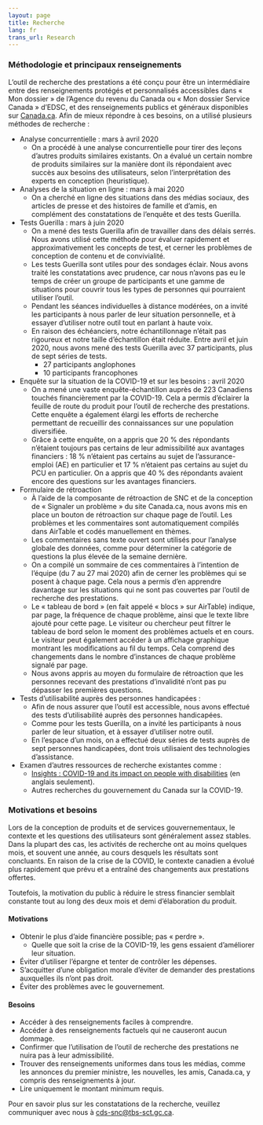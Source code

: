 ```yaml
---
layout: page
title: Recherche
lang: fr
trans_url: Research
---
```

### Méthodologie et principaux renseignements

L’outil de recherche des prestations a été conçu pour être un intermédiaire entre des renseignements protégés et personnalisés accessibles dans « Mon dossier » de l’Agence du revenu du Canada ou « Mon dossier Service Canada » d’EDSC, et des renseignements publics et généraux disponibles sur [Canada.ca](https://www.canada.ca/home.html). Afin de mieux répondre à ces besoins, on a utilisé plusieurs méthodes de recherche :

* Analyse concurrentielle : mars à avril 2020
  * On a procédé à une analyse concurrentielle pour tirer des leçons d’autres produits similaires existants. On a évalué un certain nombre de produits similaires sur la manière dont ils répondaient avec succès aux besoins des utilisateurs, selon l’interprétation des experts en conception (heuristique).
* Analyses de la situation en ligne : mars à mai 2020
  * On a cherché en ligne des situations dans des médias sociaux, des articles de presse et des histoires de famille et d’amis, en complément des constatations de l’enquête et des tests Guerilla.
* Tests Guerilla : mars à juin 2020
  * On a mené des tests Guerilla afin de travailler dans des délais serrés. Nous avons utilisé cette méthode pour évaluer rapidement et approximativement les concepts de test, et cerner les problèmes de conception de contenu et de convivialité.
  * Les tests Guerilla sont utiles pour des sondages éclair. Nous avons traité les constatations avec prudence, car nous n’avons pas eu le temps de créer un groupe de participants et une gamme de situations pour couvrir tous les types de personnes qui pourraient utiliser l’outil.
  * Pendant les séances individuelles à distance modérées, on a invité les participants à nous parler de leur situation personnelle, et à essayer d’utiliser notre outil tout en parlant à haute voix.
  * En raison des échéanciers, notre échantillonnage n’était pas rigoureux et notre taille d’échantillon était réduite. Entre avril et juin 2020, nous avons mené des tests Guerilla avec 37 participants, plus de sept séries de tests.
    * 27 participants anglophones
    * 10 participants francophones
* Enquête sur la situation de la COVID-19 et sur les besoins : avril 2020
  * On a mené une vaste enquête-échantillon auprès de 223 Canadiens touchés financièrement par la COVID-19. Cela a permis d’éclairer la feuille de route du produit pour l’outil de recherche des prestations. Cette enquête a également élargi les efforts de recherche permettant de recueillir des connaissances sur une population diversifiée.
  * Grâce à cette enquête, on a appris que 20 % des répondants n’étaient toujours pas certains de leur admissibilité aux avantages financiers : 18 % n’étaient pas certains au sujet de l’assurance-emploi (AE) en particulier et 17 % n’étaient pas certains au sujet du PCU en particulier. On a appris que 40 % des répondants avaient encore des questions sur les avantages financiers.
* Formulaire de rétroaction
  * À l’aide de la composante de rétroaction de SNC et de la conception de « Signaler un problème » du site Canada.ca, nous avons mis en place un bouton de rétroaction sur chaque page de l’outil. Les problèmes et les commentaires sont automatiquement compilés dans AirTable et codés manuellement en thèmes.
  * Les commentaires sans texte ouvert sont utilisés pour l’analyse globale des données, comme pour déterminer la catégorie de questions la plus élevée de la semaine dernière.
  * On a compilé un sommaire de ces commentaires à l’intention de l’équipe (du 7 au 27 mai 2020) afin de cerner les problèmes qui se posent à chaque page. Cela nous a permis d’en apprendre davantage sur les situations qui ne sont pas couvertes par l’outil de recherche des prestations.
  * Le « tableau de bord » (en fait appelé « blocs » sur AirTable) indique, par page, la fréquence de chaque problème, ainsi que le texte libre ajouté pour cette page. Le visiteur ou chercheur peut filtrer le tableau de bord selon le moment des problèmes actuels et en cours. Le visiteur peut également accéder à un affichage graphique montrant les modifications au fil du temps. Cela comprend des changements dans le nombre d’instances de chaque problème signalé par page.
  * Nous avons appris au moyen du formulaire de rétroaction que les personnes recevant des prestations d’invalidité n’ont pas pu dépasser les premières questions.
* Tests d’utilisabilité auprès des personnes handicapées :
  * Afin de nous assurer que l’outil est accessible, nous avons effectué des tests d’utilisabilité auprès des personnes handicapées.
  * Comme pour les tests Guerilla, on a invité les participants à nous parler de leur situation, et à essayer d’utiliser notre outil.
  * En l’espace d’un mois, on a effectué deux séries de tests auprès de sept personnes handicapées, dont trois utilisaient des technologies d’assistance.
* Examen d’autres ressources de recherche existantes comme :
  * [Insights : COVID-19 and its impact on people with disabilities](https://www.makeitfable.com/insights/covid-19/) (en anglais seulement).
  * Autres recherches du gouvernement du Canada sur la COVID-19.

### Motivations et besoins

Lors de la conception de produits et de services gouvernementaux, le contexte et les questions des utilisateurs sont généralement assez stables. Dans la plupart des cas, les activités de recherche ont au moins quelques mois, et souvent une année, au cours desquels les résultats sont concluants. En raison de la crise de la COVID, le contexte canadien a évolué plus rapidement que prévu et a entraîné des changements aux prestations offertes.

Toutefois, la motivation du public à réduire le stress financier semblait constante tout au long des deux mois et demi d’élaboration du produit.

#### Motivations

* Obtenir le plus d’aide financière possible; pas « perdre ».
  * Quelle que soit la crise de la COVID-19, les gens essaient d’améliorer leur situation.
* Éviter d’utiliser l’épargne et tenter de contrôler les dépenses.
* S’acquitter d’une obligation morale d’éviter de demander des prestations auxquelles ils n’ont pas droit.
* Éviter des problèmes avec le gouvernement.

#### Besoins

* Accéder à des renseignements faciles à comprendre.
* Accéder à des renseignements factuels qui ne causeront aucun dommage.
* Confirmer que l’utilisation de l’outil de recherche des prestations ne nuira pas à leur admissibilité.
* Trouver des renseignements uniformes dans tous les médias, comme les annonces du premier ministre, les nouvelles, les amis, Canada.ca, y compris des renseignements à jour.
* Lire uniquement le montant minimum requis.

Pour en savoir plus sur les constatations de la recherche, veuillez communiquer avec nous à [cds-snc@tbs-sct.gc.ca](mailto:cds-snc@tbs-sct.gc.ca).